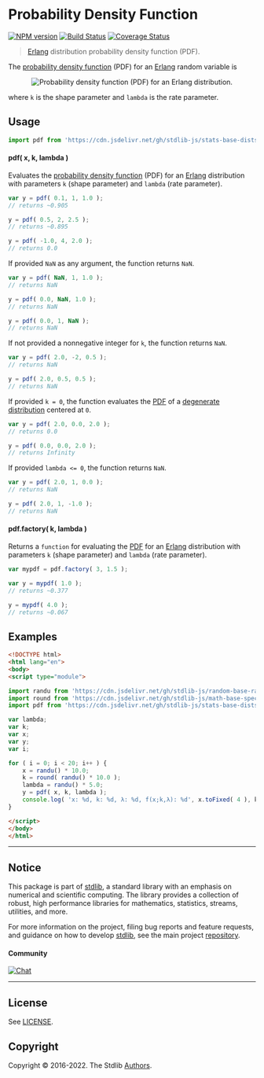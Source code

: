 <!--

@license Apache-2.0

Copyright (c) 2018 The Stdlib Authors.

Licensed under the Apache License, Version 2.0 (the "License");
you may not use this file except in compliance with the License.
You may obtain a copy of the License at

   http://www.apache.org/licenses/LICENSE-2.0

Unless required by applicable law or agreed to in writing, software
distributed under the License is distributed on an "AS IS" BASIS,
WITHOUT WARRANTIES OR CONDITIONS OF ANY KIND, either express or implied.
See the License for the specific language governing permissions and
limitations under the License.

-->

# Probability Density Function

[![NPM version][npm-image]][npm-url] [![Build Status][test-image]][test-url] [![Coverage Status][coverage-image]][coverage-url] <!-- [![dependencies][dependencies-image]][dependencies-url] -->

> [Erlang][erlang-distribution] distribution probability density function (PDF).

<section class="intro">

The [probability density function][pdf] (PDF) for an [Erlang][erlang-distribution] random variable is

<!-- <equation class="equation" label="eq:erlang_pdf" align="center" raw="f(x; k,\lambda)={\lambda^k x^{k-1} e^{-\lambda x} \over (k-1)!} 1(x \ge 0)" alt="Probability density function (PDF) for an Erlang distribution."> -->

<div class="equation" align="center" data-raw-text="f(x; k,\lambda)={\lambda^k x^{k-1} e^{-\lambda x} \over (k-1)!} 1(x \ge 0)" data-equation="eq:erlang_pdf">
    <img src="https://cdn.jsdelivr.net/gh/stdlib-js/stdlib@51534079fef45e990850102147e8945fb023d1d0/lib/node_modules/@stdlib/stats/base/dists/erlang/pdf/docs/img/equation_erlang_pdf.svg" alt="Probability density function (PDF) for an Erlang distribution.">
    <br>
</div>

<!-- </equation> -->

where `k` is the shape parameter and `lambda` is the rate parameter.

</section>

<!-- /.intro -->



<section class="usage">

## Usage

```javascript
import pdf from 'https://cdn.jsdelivr.net/gh/stdlib-js/stats-base-dists-erlang-pdf@esm/index.mjs';
```

#### pdf( x, k, lambda )

Evaluates the [probability density function][pdf] (PDF) for an [Erlang][erlang-distribution]  distribution with parameters `k` (shape parameter) and `lambda` (rate parameter).

```javascript
var y = pdf( 0.1, 1, 1.0 );
// returns ~0.905

y = pdf( 0.5, 2, 2.5 );
// returns ~0.895

y = pdf( -1.0, 4, 2.0 );
// returns 0.0
```

If provided `NaN` as any argument, the function returns `NaN`.

```javascript
var y = pdf( NaN, 1, 1.0 );
// returns NaN

y = pdf( 0.0, NaN, 1.0 );
// returns NaN

y = pdf( 0.0, 1, NaN );
// returns NaN
```

If not provided a nonnegative integer for `k`, the function returns `NaN`.

```javascript
var y = pdf( 2.0, -2, 0.5 );
// returns NaN

y = pdf( 2.0, 0.5, 0.5 );
// returns NaN
```

If provided `k = 0`, the function evaluates the [PDF][pdf] of a [degenerate distribution][degenerate-distribution] centered at `0`.

```javascript
var y = pdf( 2.0, 0.0, 2.0 );
// returns 0.0

y = pdf( 0.0, 0.0, 2.0 );
// returns Infinity
```

If provided `lambda <= 0`, the function returns `NaN`.

```javascript
var y = pdf( 2.0, 1, 0.0 );
// returns NaN

y = pdf( 2.0, 1, -1.0 );
// returns NaN
```

#### pdf.factory( k, lambda )

Returns a `function` for evaluating the [PDF][pdf] for an [Erlang][erlang-distribution] distribution with parameters `k` (shape parameter) and `lambda` (rate parameter).

```javascript
var mypdf = pdf.factory( 3, 1.5 );

var y = mypdf( 1.0 );
// returns ~0.377

y = mypdf( 4.0 );
// returns ~0.067
```

</section>

<!-- /.usage -->

<section class="examples">

## Examples

<!-- eslint no-undef: "error" -->

```html
<!DOCTYPE html>
<html lang="en">
<body>
<script type="module">

import randu from 'https://cdn.jsdelivr.net/gh/stdlib-js/random-base-randu@esm/index.mjs';
import round from 'https://cdn.jsdelivr.net/gh/stdlib-js/math-base-special-round@esm/index.mjs';
import pdf from 'https://cdn.jsdelivr.net/gh/stdlib-js/stats-base-dists-erlang-pdf@esm/index.mjs';

var lambda;
var k;
var x;
var y;
var i;

for ( i = 0; i < 20; i++ ) {
    x = randu() * 10.0;
    k = round( randu() * 10.0 );
    lambda = randu() * 5.0;
    y = pdf( x, k, lambda );
    console.log( 'x: %d, k: %d, λ: %d, f(x;k,λ): %d', x.toFixed( 4 ), k, lambda.toFixed( 4 ), y.toFixed( 4 ) );
}

</script>
</body>
</html>
```

</section>

<!-- /.examples -->

<!-- Section for related `stdlib` packages. Do not manually edit this section, as it is automatically populated. -->

<section class="related">

</section>

<!-- /.related -->

<!-- Section for all links. Make sure to keep an empty line after the `section` element and another before the `/section` close. -->


<section class="main-repo" >

* * *

## Notice

This package is part of [stdlib][stdlib], a standard library with an emphasis on numerical and scientific computing. The library provides a collection of robust, high performance libraries for mathematics, statistics, streams, utilities, and more.

For more information on the project, filing bug reports and feature requests, and guidance on how to develop [stdlib][stdlib], see the main project [repository][stdlib].

#### Community

[![Chat][chat-image]][chat-url]

---

## License

See [LICENSE][stdlib-license].


## Copyright

Copyright &copy; 2016-2022. The Stdlib [Authors][stdlib-authors].

</section>

<!-- /.stdlib -->

<!-- Section for all links. Make sure to keep an empty line after the `section` element and another before the `/section` close. -->

<section class="links">

[npm-image]: http://img.shields.io/npm/v/@stdlib/stats-base-dists-erlang-pdf.svg
[npm-url]: https://npmjs.org/package/@stdlib/stats-base-dists-erlang-pdf

[test-image]: https://github.com/stdlib-js/stats-base-dists-erlang-pdf/actions/workflows/test.yml/badge.svg?branch=main
[test-url]: https://github.com/stdlib-js/stats-base-dists-erlang-pdf/actions/workflows/test.yml?query=branch:main

[coverage-image]: https://img.shields.io/codecov/c/github/stdlib-js/stats-base-dists-erlang-pdf/main.svg
[coverage-url]: https://codecov.io/github/stdlib-js/stats-base-dists-erlang-pdf?branch=main

<!--

[dependencies-image]: https://img.shields.io/david/stdlib-js/stats-base-dists-erlang-pdf.svg
[dependencies-url]: https://david-dm.org/stdlib-js/stats-base-dists-erlang-pdf/main

-->

[chat-image]: https://img.shields.io/gitter/room/stdlib-js/stdlib.svg
[chat-url]: https://gitter.im/stdlib-js/stdlib/

[stdlib]: https://github.com/stdlib-js/stdlib

[stdlib-authors]: https://github.com/stdlib-js/stdlib/graphs/contributors

[umd]: https://github.com/umdjs/umd
[es-module]: https://developer.mozilla.org/en-US/docs/Web/JavaScript/Guide/Modules

[deno-url]: https://github.com/stdlib-js/stats-base-dists-erlang-pdf/tree/deno
[umd-url]: https://github.com/stdlib-js/stats-base-dists-erlang-pdf/tree/umd
[esm-url]: https://github.com/stdlib-js/stats-base-dists-erlang-pdf/tree/esm

[stdlib-license]: https://raw.githubusercontent.com/stdlib-js/stats-base-dists-erlang-pdf/main/LICENSE

[erlang-distribution]: https://en.wikipedia.org/wiki/Erlang_distribution

[pdf]: https://en.wikipedia.org/wiki/Probability_density_function

[degenerate-distribution]: https://en.wikipedia.org/wiki/Degenerate_distribution

</section>

<!-- /.links -->
